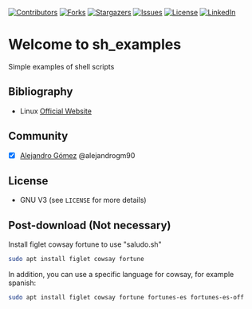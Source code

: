 [![Contributors][contributors-shield]][contributors-url]
[![Forks][forks-shield]][forks-url]
[![Stargazers][stars-shield]][stars-url]
[![Issues][issues-shield]][issues-url]
[![License][license-shield]][license-url]
[![LinkedIn][linkedin-shield]][linkedin-url]

# Welcome to sh_examples
Simple examples of shell scripts

## Bibliography ##
- Linux [Official Website](https://www.linux.org/)

## Community ##
- [x] [Alejandro Gómez](https://github.com/alejandrogm90) @alejandrogm90

## License ##
* GNU V3 (see `LICENSE` for more details)

## Post-download (Not necessary) ##

Install figlet cowsay fortune to use "saludo.sh"
```sh
sudo apt install figlet cowsay fortune
```
In addition, you can use a specific language for cowsay, for example spanish:
```sh
sudo apt install figlet cowsay fortune fortunes-es fortunes-es-off
```

[contributors-shield]: https://img.shields.io/github/contributors/alejandrogm90/sh_examples.svg?style=for-the-badge
[forks-shield]: https://img.shields.io/github/forks/alejandrogm90/sh_examples.svg?style=for-the-badge
[stars-shield]: https://img.shields.io/github/stars/alejandrogm90/sh_examples.svg?style=for-the-badge
[issues-shield]: https://img.shields.io/github/issues/alejandrogm90/sh_examples.svg?style=for-the-badge
[license-shield]: https://img.shields.io/github/license/alejandrogm90/sh_examples.svg?style=for-the-badge
[linkedin-shield]: https://img.shields.io/badge/-LinkedIn-black.svg?style=for-the-badge&logo=linkedin&colorB=555

[contributors-url]: https://github.com/alejandrogm90/sh_examples/graphs/contributors
[forks-url]: https://github.com/alejandrogm90/sh_examples/network/members
[stars-url]: https://github.com/alejandrogm90/sh_examples/stargazers
[issues-url]: https://github.com/alejandrogm90/sh_examples/issues
[license-url]: https://github.com/alejandrogm90/sh_examples/blob/master/LICENSE.txt
[linkedin-url]: https://www.linkedin.com/in/alejandro-g-762869129/
